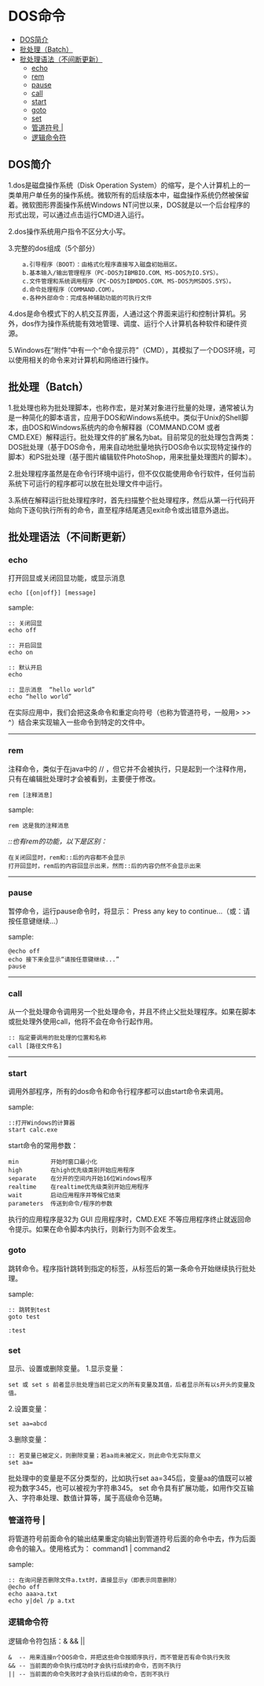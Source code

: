 # DOS命令
<!-- vim-markdown-toc GFM -->

* [DOS简介](#dos简介)
* [批处理（Batch）](#批处理batch)
* [批处理语法（不间断更新）](#批处理语法不间断更新)
    * [echo](#echo)
    * [rem](#rem)
    * [pause](#pause)
    * [call](#call)
    * [start](#start)
    * [goto](#goto)
    * [set](#set)
    * [管道符号 |](#管道符号-)
    * [逻辑命令符](#逻辑命令符)

<!-- vim-markdown-toc -->

## DOS简介

1.dos是磁盘操作系统（Disk Operation System）的缩写，是个人计算机上的一类单用户单任务的操作系统。微软所有的后续版本中，磁盘操作系统仍然被保留着。微软图形界面操作系统Windows NT问世以来，DOS就是以一个后台程序的形式出现，可以通过点击运行CMD进入运行。


2.dos操作系统用户指令不区分大小写。


3.完整的dos组成（5个部分）
```
    a.引导程序（BOOT）：由格式化程序直接写入磁盘初始扇区。
    b.基本输入/输出管理程序（PC-DOS为IBMBIO.COM、MS-DOS为IO.SYS）。
    c.文件管理和系统调用程序（PC-DOS为IBMDOS.COM、MS-DOS为MSDOS.SYS）。
    d.命令处理程序（COMMAND.COM）。
    e.各种外部命令：完成各种辅助功能的可执行文件
```


4.dos是命令模式下的人机交互界面，人通过这个界面来运行和控制计算机。另外，dos作为操作系统能有效地管理、调度、运行个人计算机各种软件和硬件资源。


5.Windows在“附件”中有一个“命令提示符”（CMD），其模拟了一个DOS环境，可以使用相关的命令来对计算机和网络进行操作。



## 批处理（Batch）

1.批处理也称为批处理脚本，也称作宏，是对某对象进行批量的处理，通常被认为是一种简化的脚本语言，应用于DOS和Windows系统中。类似于Unix的Shell脚本，由DOS和Windows系统内的命令解释器（COMMAND.COM 或者 CMD.EXE）解释运行。批处理文件的扩展名为bat。目前常见的批处理包含两类：DOS批处理（基于DOS命令，用来自动地批量地执行DOS命令以实现特定操作的脚本）和PS批处理（基于图片编辑软件PhotoShop，用来批量处理图片的脚本）。


2.批处理程序虽然是在命令行环境中运行，但不仅仅能使用命令行软件，任何当前系统下可运行的程序都可以放在批处理文件中运行。


3.系统在解释运行批处理程序时，首先扫描整个批处理程序，然后从第一行代码开始向下逐句执行所有的命令，直至程序结尾遇见exit命令或出错意外退出。


## 批处理语法（不间断更新）

### echo

打开回显或关闭回显功能，或显示消息
```
echo [{on|off}] [message]

```
sample:
```
:: 关闭回显
echo off 

:: 开启回显
echo on

:: 默认开启
echo

:: 显示消息  “hello world”
echo “hello world”

```

在实际应用中，我们会把这条命令和重定向符号（也称为管道符号，一般用> >> ^）结合来实现输入一些命令到特定的文件中。
<hr>

### rem

注释命令，类似于在java中的 // ，但它并不会被执行，只是起到一个注释作用，只有在编辑批处理时才会被看到，主要便于修改。

```
rem [注释消息]
```

sample:
```
rem 这是我的注释消息
```

*::也有rem的功能，以下是区别：*
```
在关闭回显时，rem和::后的内容都不会显示
打开回显时，rem后的内容回显示出来，然而::后的内容仍然不会显示出来
```
<hr>

### pause

暂停命令，运行pause命令时，将显示： Press any key to continue...（或：请按任意键继续...）

sample:
```
@echo off
echo 接下来会显示“请按任意键继续...”
pause
```
<hr>

### call

从一个批处理命令调用另一个批处理命令，并且不终止父批处理程序。如果在脚本或批处理外使用call，他将不会在命令行起作用。

```
:: 指定要调用的批处理的位置和名称
call [路径文件名] 
```
<hr>

### start

调用外部程序，所有的dos命令和命令行程序都可以由start命令来调用。

sample:
```
::打开Windows的计算器
start calc.exe
```

start命令的常用参数：
```
min         开始时窗口最小化
high        在high优先级类别开始应用程序
separate    在分开的空间内开始16位Windows程序
realtime    在realtime优先级类别开始应用程序
wait        启动应用程序并等候它结束
parameters  传送到命令/程序的参数
```
执行的应用程序是32为 GUI 应用程序时，CMD.EXE 不等应用程序终止就返回命令提示。如果在命令脚本内执行，则新行为则不会发生。


### goto

跳转命令。程序指针跳转到指定的标签，从标签后的第一条命令开始继续执行批处理。

sample:
```
:: 跳转到test
goto test

:test
```

### set

显示、设置或删除变量。
1.显示变量：

```
set 或 set s 前者显示批处理当前已定义的所有变量及其值，后者显示所有以s开头的变量及值。
```
2.设置变量： 

```
set aa=abcd

```
3.删除变量：
```
:: 若变量已被定义，则删除变量；若aa尚未被定义，则此命令无实际意义
set aa=
```

批处理中的变量是不区分类型的，比如执行set aa=345后，变量aa的值既可以被视为数字345，也可以被视为字符串345。
set 命令具有扩展功能，如用作交互输入、字符串处理、数值计算等，属于高级命令范畴。



### 管道符号 | 

将管道符号前面命令的输出结果重定向输出到管道符号后面的命令中去，作为后面命令的输入。使用格式为： command1 | command2

sample:
```
:: 在询问是否删除文件a.txt时，直接显示y（即表示同意删除）
@echo off
echo aaa>a.txt
echo y|del /p a.txt

```


### 逻辑命令符

逻辑命令符包括：& && ||

```
&  -- 用来连接n个DOS命令，并把这些命令按顺序执行，而不管是否有命令执行失败
&& -- 当前面的命令执行成功时才会执行后续的命令，否则不执行
|| -- 当前面的命令失败时才会执行后续的命令，否则不执行
```


